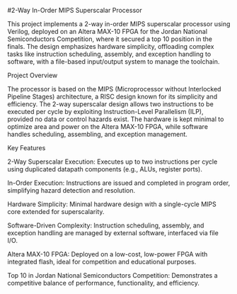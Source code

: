 #2-Way In-Order MIPS Superscalar Processor

This project implements a 2-way in-order MIPS superscalar processor using Verilog, deployed on an Altera MAX-10 FPGA for the Jordan National Semiconductors Competition, where it secured a top 10 position in the finals. The design emphasizes hardware simplicity, offloading complex tasks like instruction scheduling, assembly, and exception handling to software, with a file-based input/output system to manage the toolchain.

Project Overview

The processor is based on the MIPS (Microprocessor without Interlocked Pipeline Stages) architecture, a RISC design known for its simplicity and efficiency. The 2-way superscalar design allows two instructions to be executed per cycle by exploiting Instruction-Level Parallelism (ILP), provided no data or control hazards exist. The hardware is kept minimal to optimize area and power on the Altera MAX-10 FPGA, while software handles scheduling, assembling, and exception management.

Key Features

2-Way Superscalar Execution: Executes up to two instructions per cycle using duplicated datapath components (e.g., ALUs, register ports).

In-Order Execution: Instructions are issued and completed in program order, simplifying hazard detection and resolution.

Hardware Simplicity: Minimal hardware design with a single-cycle MIPS core extended for superscalarity.

Software-Driven Complexity: Instruction scheduling, assembly, and exception handling are managed by external software, interfaced via file I/O.

Altera MAX-10 FPGA: Deployed on a low-cost, low-power FPGA with integrated flash, ideal for competition and educational purposes.

Top 10 in Jordan National Semiconductors Competition: Demonstrates a competitive balance of performance, functionality, and efficiency.

